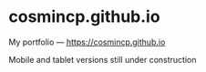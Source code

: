 # cosmincp.github.io

My portfolio — https://cosmincp.github.io

Mobile and tablet versions still under construction
